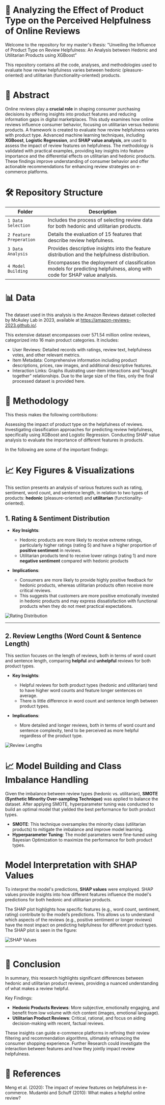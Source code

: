 # 🔬 Analyzing the Effect of Product Type on the Perceived Helpfulness of Online Reviews

Welcome to the repository for my master's thesis:
"Unveiling the Influence of Product Type on Review Helpfulness: An Analysis between Hedonic and Utilitarian Products using XGBoost"

This repository contains all the code, analyses, and methodologies used to evaluate how review helpfulness varies between hedonic (pleasure-oriented) and utilitarian (functionality-oriented) products.

# 📝 Abstract

Online reviews play a **crucial role** in shaping consumer purchasing decisions by offering insights into product features and reducing information gaps in digital marketplaces. This study examines how online reviews influence consumer behavior, focusing on utilitarian versus hedonic products. A framework is created to evaluate how review helpfulness varies with product type. Advanced machine learning techniques, including **XGBoost**, **Logistic Regression**, and **SHAP value analysis**, are used to assess the impact of review features on helpfulness. The methodology is validated with practical examples, providing key insights into feature importance and the differential effects on utilitarian and hedonic products. These findings improve understanding of consumer behavior and offer actionable recommendations for enhancing review strategies on e-commerce platforms.
 
# 🛠 Repository Structure

| Folder | Description |
| --- | ---------| 
| `1 Data Selection` | Includes the process of selecting review data for both hedonic and utilitarian products. |
| `2 Feature Preperation` | Details the evaluation of 15 features that describe review helpfulness. |
| `3 Data Analysis` |  Provides descriptive insights into the feature distribution and the helpfulness distribution. |
| `4 Model Building` | Encompasses the deployment of classification models for predicting helpfulness, along with code for SHAP value analysis. |


# 📊 Data

The dataset used in this analysis is the Amazon Reviews dataset collected by McAuley Lab in 2023, available at https://amazon-reviews-2023.github.io/.

This extensive dataset encompasses over 571.54 million online reviews, categorized into 16 main product categories. It includes:
- User Reviews: Detailed records with ratings, review text, helpfulness votes, and other relevant metrics.
- Item Metadata: Comprehensive information including product descriptions, prices, raw images, and additional descriptive features.
- Interaction Links: Graphs illustrating user-item interactions and "bought together" relationships.
Due to the large size of the files, only the final processed dataset is provided here.


# 🔬 Methodology

This thesis makes the following contributions:

Assessing the impact of product type on the helpfulness of reviews.
Investigating classification approaches for predicting review helpfulness, specifically using XGBoost and Logistic Regression.
Conducting SHAP value analysis to evaluate the importance of different features in products.

In the following are some of the important findings:


# 📈 Key Figures & Visualizations

This section presents an analysis of various features such as rating, sentiment, word count, and sentence length, in relation to two types of products: **hedonic** (pleasure-oriented) and **utilitarian** (functionality-oriented). 

## 1. Rating & Sentiment Distribution

- **Key Insights**:
  - Hedonic products are more likely to receive extreme ratings, particularly higher ratings (rating 5) and have a higher proportion of **positive sentiment** in reviews.
  - Utilitarian products tend to receive lower ratings (rating 1) and more **negative sentiment** compared with hedonic products

- **Implications**:
  - Consumers are more likely to provide highly positive feedback for hedonic products, whereas utilitarian products often receive more critical reviews.
  - This suggests that customers are more positive emotionally invested in hedonic products and may express dissatisfaction with functional products when they do not meet practical expectations.

![Rating Distribution](./3%20Data%20Analysis/Helpful_Rating.png)

---

## 2. Review Lengths (Word Count & Sentence Length)

This section focuses on the length of reviews, both in terms of word count and sentence length, comparing **helpful** and **unhelpful** reviews for both product types.

- **Key Insights**:
  - Helpful reviews for both product types (hedonic and utilitarian) tend to have higher word counts and feature longer sentences on average.
  - There is little difference in word count and sentence length between product types.

- **Implications**:
  - More detailed and longer reviews, both in terms of word count and sentence complexity, tend to be perceived as more helpful regardless of the product type.

![Review Lengths](./3%20Data%20Analysis/ViolinPlot.png)


# 📈 Model Building and Class Imbalance Handling

Given the imbalance between review types (hedonic vs. utilitarian), **SMOTE (Synthetic Minority Over-sampling Technique)** was applied to balance the dataset. After applying SMOTE, hyperparameter tuning was conducted to build an optimal model that yielded the best performance for both product types.

- **SMOTE**: This technique oversamples the minority class (utilitarian products) to mitigate the imbalance and improve model learning.
- **Hyperparameter Tuning**: The model parameters were fine-tuned using Bayesian Optimization to maximize the performance for both product types.

# Model Interpretation with SHAP Values

To interpret the model's predictions, **SHAP values** were employed. SHAP values provide insights into how different features influence the model's predictions for both hedonic and utilitarian products. 

The SHAP plot highlights how specific features (e.g., word count, sentiment, rating) contribute to the model’s predictions. This allows us to understand which aspects of the reviews (e.g., positive sentiment or longer reviews) have the most impact on predicting helpfulness for different product types. The SHAP plot is seen in the figure: 

![SHAP Values](./4%20Model%20Building/ShapValues.jpg)


---



# 🎯 Conclusion

In summary, this research highlights significant differences between hedonic and utilitarian product reviews, providing a nuanced understanding of what makes a review helpful.

Key Findings:
- **Hedonic Products Reviews**: More subjective, emotionally engaging, and benefit from low volume with rich content (images, emotional language).
- **Utilitarian Product Reviews**: Critical, rational, and focus on aiding decision-making with recent, factual reviews.

These insights can guide e-commerce platforms in refining their review filtering and recommendation algorithms, ultimately enhancing the consumer shopping experience. Further Research could investigate the interaction between features and how they jointly impact review helpfulness.


# 🔗 References

Meng et al. (2020): The impact of review features on helpfulness in e-commerce.
Mudambi and Schuff (2010): What makes a helpful online review?
